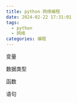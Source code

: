 ```yaml
---
title: python 网络编程
date: 2024-02-22 17:31:01
tags: 
  - python
  - 网络
categories: 编程
---
```


变量

数据类型

函数

语句